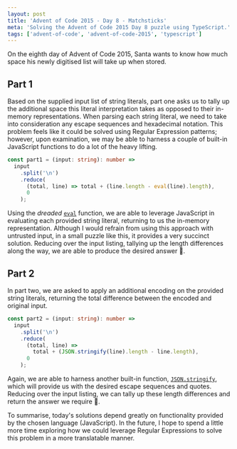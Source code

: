```yaml
---
layout: post
title: 'Advent of Code 2015 - Day 8 - Matchsticks'
meta: 'Solving the Advent of Code 2015 Day 8 puzzle using TypeScript.'
tags: ['advent-of-code', 'advent-of-code-2015', 'typescript']
---
```


On the eighth day of Advent of Code 2015, Santa wants to know how much space his newly digitised list will take up when stored.

<!--more-->

## Part 1

Based on the supplied input list of string literals, part one asks us to tally up the additional space this literal interpretation takes as opposed to their in-memory representations.
When parsing each string literal, we need to take into consideration any escape sequences and hexadecimal notation.
This problem feels like it could be solved using Regular Expression patterns; however, upon examination, we may be able to harness a couple of built-in JavaScript functions to do a lot of the heavy lifting.

```typescript
const part1 = (input: string): number =>
  input
    .split('\n')
    .reduce(
      (total, line) => total + (line.length - eval(line).length),
      0
    );
```

Using the _dreaded_ [`eval`](https://developer.mozilla.org/en-US/docs/Web/JavaScript/Reference/Global_Objects/eval) function, we are able to leverage JavaScript in evaluating each provided string literal, returning to us the in-memory representation.
Although I would refrain from using this approach with untrusted input, in a small puzzle like this, it provides a very succinct solution.
Reducing over the input listing, tallying up the length differences along the way, we are able to produce the desired answer 🌟.

## Part 2

In part two, we are asked to apply an additional encoding on the provided string literals, returning the total difference between the encoded and original input.

```typescript
const part2 = (input: string): number =>
  input
    .split('\n')
    .reduce(
      (total, line) =>
        total + (JSON.stringify(line).length - line.length),
      0
    );
```

Again, we are able to harness another built-in function, [`JSON.stringify`](https://developer.mozilla.org/en-US/docs/Web/JavaScript/Reference/Global_Objects/JSON/stringify), which will provide us with the desired escape sequences and quotes.
Reducing over the input listing, we can tally up these length differences and return the answer we require 🌟.

To summarise, today's solutions depend greatly on functionality provided by the chosen language (JavaScript).
In the future, I hope to spend a little more time exploring how we could leverage Regular Expressions to solve this problem in a more translatable manner.
